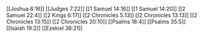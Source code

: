 [[Joshua 6:16]]
[[Judges 7:22]]
[[1 Samuel 14:16]]
[[1 Samuel 14:20]]
[[2 Samuel 22:4]]
[[2 Kings 6:17]]
[[2 Chronicles 5:13]]
[[2 Chronicles 13:13]]
[[2 Chronicles 13:15]]
[[2 Chronicles 20:10]]
[[Psalms 18:4]]
[[Psalms 35:5]]
[[Isaiah 19:2]]
[[Ezekiel 38:21]]
